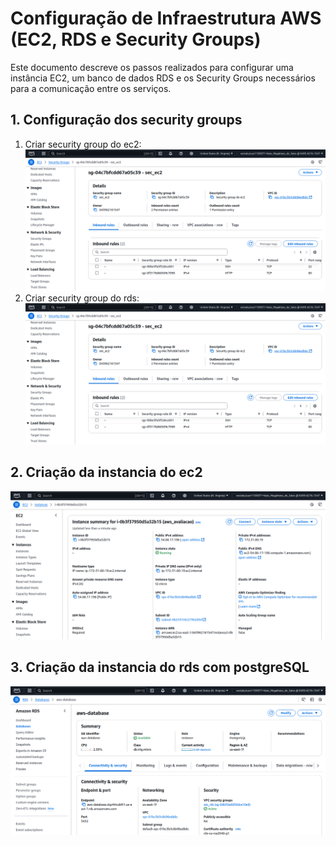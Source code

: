 # Configuração de Infraestrutura AWS (EC2, RDS e Security Groups)

Este documento descreve os passos realizados para configurar uma instância EC2, um banco de dados RDS e os Security Groups necessários para a comunicação entre os serviços.

## 1. Configuração dos security groups

1. Criar security group do ec2:
   ![Security Groups EC2](./security_ec2.png)
2. Criar security group do rds:
   ![Security Groups EC2](./security_ec2.png)

## 2. Criação da instancia do ec2

![Instance EC2](./instance_ec2.png)

## 3. Criação da instancia do rds com postgreSQL

![Instance EC2](./instance_rds.png)
